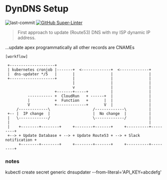 # DynDNS Setup

![last-commit](https://img.shields.io/github/last-commit/tinoschroeter/DynDNS.svg?style=flat)
[![GitHub Super-Linter](https://github.com/tinoschroeter/DynDNS/workflows/Lint%20Code%20Base/badge.svg)](https://github.com/tinoschroeter/DynDNS/actions/workflows/linter.yml)

> First approach to update (Route53) DNS with my ISP dynamic IP address.

...update apex programmatically all other records are CNAMEs


```
[workflow]

 +--------------------+
 | kubernetes cronjob |-------+  <-------------+  <-------------+
 |  dns-updater */5   |       |                |                |
 +--------------------+       |                |                |
                              |                |                |
                              v                |                |
                      +-------+-----+          |                |
          ----------- +  CloudRun   + ------+  |                |
          |           +  Function   +       |  |                |
          V           +-------------+       V  |                |
     /-------------\                   /-------------\          |
 +-- |  IP change  |                   |  No change  |          |
 |   \-------------/                   \-------------/          |
 |                                                              |
 |    +--------+--------+     +--------+-------+     +----------+---------+
 +--> + Update Database + --> + Update Route53 + --> + Slack notification +
      +--------+--------+     +--------+-------+     +----------+---------+

```

### notes

kubectl create secret generic dnsupdater --from-literal='API_KEY=abcdefg'

